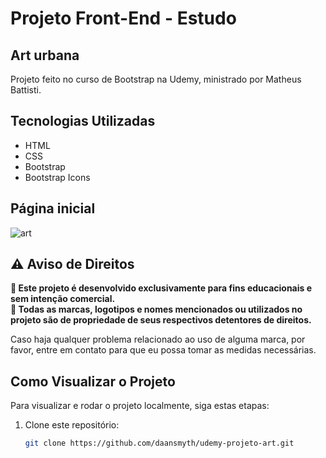 # Projeto Front-End - Estudo

## Art urbana
Projeto feito no curso de Bootstrap na Udemy, ministrado por Matheus Battisti.

## Tecnologias Utilizadas

- HTML
- CSS
- Bootstrap
- Bootstrap Icons

## Página inicial
![art](https://github.com/user-attachments/assets/0ecb51bc-ac1b-4f70-b700-4030bd85a474)


## ⚠️ Aviso de Direitos  

**🚨 Este projeto é desenvolvido exclusivamente para fins educacionais e sem intenção comercial.**  
**📌 Todas as marcas, logotipos e nomes mencionados ou utilizados no projeto são de propriedade de seus respectivos detentores de direitos.**  

Caso haja qualquer problema relacionado ao uso de alguma marca, por favor, entre em contato para que eu possa tomar as medidas necessárias.  

## Como Visualizar o Projeto

Para visualizar e rodar o projeto localmente, siga estas etapas:

1. Clone este repositório:
   ```bash
   git clone https://github.com/daansmyth/udemy-projeto-art.git
